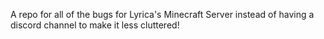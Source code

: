 A repo for all of the bugs for Lyrica's Minecraft Server instead of having a discord channel to make it less cluttered!
